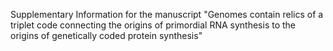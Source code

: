 Supplementary Information for the manuscript "Genomes contain relics of a triplet code connecting the origins of primordial RNA
synthesis to the origins of genetically coded protein synthesis"
